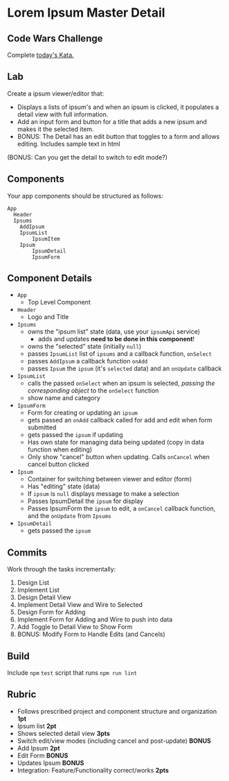 Lorem Ipsum Master Detail
===

## Code Wars Challenge

Complete [today's Kata.](https://www.codewars.com/kata/my-head-is-at-the-wrong-end)

## Lab

Create a ipsum viewer/editor that:

* Displays a lists of ipsum's and when an ipsum is clicked, it populates a detail view with full information.
* Add an input form and button for a title that adds a new ipsum and makes it the selected item. 
* BONUS: The Detail has an edit button that toggles to a form and allows editing. Includes sample text in html

(BONUS: Can you get the detail to switch to edit mode?)

## Components

Your app components should be structured as follows:

```
App
  Header
  Ipsums
    AddIpsum
    IpsumList
        IpsumItem
    Ipsum
        IpsumDetail
        IpsumForm
```

## Component Details

* `App` 
    * Top Level Component
* `Header`
    * Logo and Title
* `Ipsums`
    * owns the "ipsum list" state (data, use your `ipsumApi` service)
        * adds and updates **need to be done in this component**!
    * owns the "selected" state (initially `null`)
    * passes `IpsumList` list of `ipsums` and a callback function, `onSelect`
    * passes `AddIpsum` a callback function `onAdd`
    * passes `Ipsum` the `ipsum` (it's `selected` data) and an `onUpdate` callback
* `IpsumList`
    * calls the passed `onSelect` when an ipsum is selected, _passing the corresponding object_ to the `onSelect` function
    * show name and category
* `IpsumForm`
    * Form for creating or updating an `ipsum`
    * gets passed an `onAdd` callback called for add and edit when form submitted
    * gets passed the `ipsum` if updating
    * Has own state for managing data being updated (copy in data function when editing)
    * Only show "cancel" button when updating. Calls `onCancel` when cancel button clicked
* `Ipsum`
    * Container for switching between viewer and editor (form)
    * Has "editing" state (data)
    * If `ipsum` is `null` displays message to make a selection
    * Passes IpsumDetail the `ipsum` for display
    * Passes IpsumForm the `ipsum` to edit, a `onCancel` callback function, and the `onUpdate` from `Ipsums`
* `IpsumDetail`
    * gets passed the `ipsum`

## Commits

Work through the tasks incrementally:

1. Design List
1. Implement List
1. Design Detail View
1. Implement Detail View and Wire to Selected
1. Design Form for Adding
1. Implement Form for Adding and Wire to push into data
1. Add Toggle to Detail View to Show Form
1. BONUS: Modify Form to Handle Edits (and Cancels)

## Build

Include `npm` `test` script that runs `npm run lint`
    
## Rubric

* Follows prescribed project and component structure and organization **1pt**
* Ipsum list **2pt**
* Shows selected detail view **3pts**
* Switch edit/view modes (including cancel and post-update) **BONUS**
* Add Ipsum **2pt**
* Edit Form **BONUS**
* Updates Ipsum **BONUS**
* Integration: Feature/Functionality correct/works **2pts**
